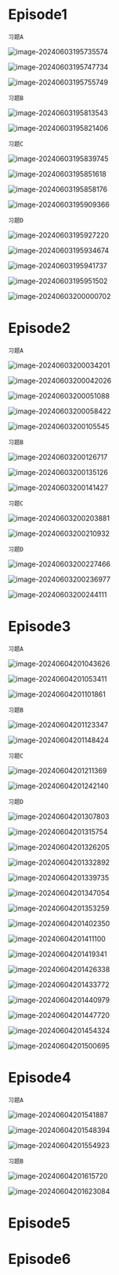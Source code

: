 # Episode1

`习题A`

![image-20240603195735574](assets/Unit_8/image-20240603195735574.png)

![image-20240603195747734](assets/Unit_8/image-20240603195747734.png)

![image-20240603195755749](assets/Unit_8/image-20240603195755749.png)

`习题B`

![image-20240603195813543](assets/Unit_8/image-20240603195813543.png)

![image-20240603195821406](assets/Unit_8/image-20240603195821406.png)

`习题C`

![image-20240603195839745](assets/Unit_8/image-20240603195839745.png)

![image-20240603195851618](assets/Unit_8/image-20240603195851618.png)

![image-20240603195858176](assets/Unit_8/image-20240603195858176.png)

![image-20240603195909366](assets/Unit_8/image-20240603195909366.png)

`习题D`

![image-20240603195927220](assets/Unit_8/image-20240603195927220.png)

![image-20240603195934674](assets/Unit_8/image-20240603195934674.png)

![image-20240603195941737](assets/Unit_8/image-20240603195941737.png)

![image-20240603195951502](assets/Unit_8/image-20240603195951502.png)

![image-20240603200000702](assets/Unit_8/image-20240603200000702.png)

# Episode2

`习题A`

![image-20240603200034201](assets/Unit_8/image-20240603200034201.png)

![image-20240603200042026](assets/Unit_8/image-20240603200042026.png)

![image-20240603200051088](assets/Unit_8/image-20240603200051088.png)

![image-20240603200058422](assets/Unit_8/image-20240603200058422.png)

![image-20240603200105545](assets/Unit_8/image-20240603200105545.png)

`习题B`

![image-20240603200126717](assets/Unit_8/image-20240603200126717.png)

![image-20240603200135126](assets/Unit_8/image-20240603200135126.png)

![image-20240603200141427](assets/Unit_8/image-20240603200141427.png)

`习题C`

![image-20240603200203881](assets/Unit_8/image-20240603200203881.png)

![image-20240603200210932](assets/Unit_8/image-20240603200210932.png)

`习题D`

![image-20240603200227466](assets/Unit_8/image-20240603200227466.png)

![image-20240603200236977](assets/Unit_8/image-20240603200236977.png)

![image-20240603200244111](assets/Unit_8/image-20240603200244111.png)

# Episode3

`习题A`

![image-20240604201043626](assets/Unit_8/image-20240604201043626.png)

![image-20240604201053411](assets/Unit_8/image-20240604201053411.png)

![image-20240604201101861](assets/Unit_8/image-20240604201101861.png)

`习题B`

![image-20240604201123347](assets/Unit_8/image-20240604201123347.png)

![image-20240604201148424](assets/Unit_8/image-20240604201148424.png)

`习题C`

![image-20240604201211369](assets/Unit_8/image-20240604201211369.png)

![image-20240604201242140](assets/Unit_8/image-20240604201242140.png)

`习题D`

![image-20240604201307803](assets/Unit_8/image-20240604201307803.png)

![image-20240604201315754](assets/Unit_8/image-20240604201315754.png)

![image-20240604201326205](assets/Unit_8/image-20240604201326205.png)

![image-20240604201332892](assets/Unit_8/image-20240604201332892.png)

![image-20240604201339735](assets/Unit_8/image-20240604201339735.png)

![image-20240604201347054](assets/Unit_8/image-20240604201347054.png)

![image-20240604201353259](assets/Unit_8/image-20240604201353259.png)

![image-20240604201402350](assets/Unit_8/image-20240604201402350.png)

![image-20240604201411100](assets/Unit_8/image-20240604201411100.png)

![image-20240604201419341](assets/Unit_8/image-20240604201419341.png)

![image-20240604201426338](assets/Unit_8/image-20240604201426338.png)

![image-20240604201433772](assets/Unit_8/image-20240604201433772.png)

![image-20240604201440979](assets/Unit_8/image-20240604201440979.png)

![image-20240604201447720](assets/Unit_8/image-20240604201447720.png)

![image-20240604201454324](assets/Unit_8/image-20240604201454324.png)

![image-20240604201500695](assets/Unit_8/image-20240604201500695.png)

# Episode4

`习题A`

![image-20240604201541887](assets/Unit_8/image-20240604201541887.png)

![image-20240604201548394](assets/Unit_8/image-20240604201548394.png)

![image-20240604201554923](assets/Unit_8/image-20240604201554923.png)

`习题B`

![image-20240604201615720](assets/Unit_8/image-20240604201615720.png)

![image-20240604201623084](assets/Unit_8/image-20240604201623084.png)

# Episode5

# Episode6